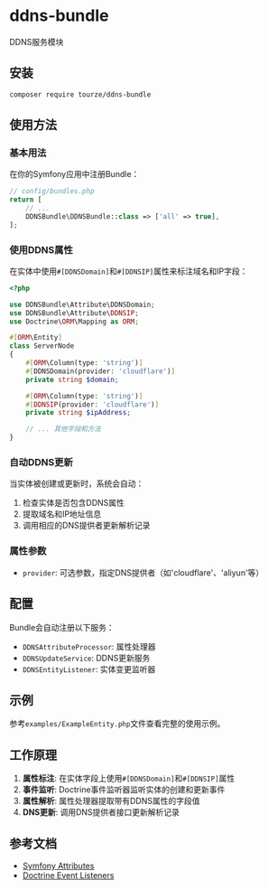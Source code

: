 # ddns-bundle

DDNS服务模块

## 安装

```bash
composer require tourze/ddns-bundle
```

## 使用方法

### 基本用法

在你的Symfony应用中注册Bundle：

```php
// config/bundles.php
return [
    // ...
    DDNSBundle\DDNSBundle::class => ['all' => true],
];
```

### 使用DDNS属性

在实体中使用`#[DDNSDomain]`和`#[DDNSIP]`属性来标注域名和IP字段：

```php
<?php

use DDNSBundle\Attribute\DDNSDomain;
use DDNSBundle\Attribute\DDNSIP;
use Doctrine\ORM\Mapping as ORM;

#[ORM\Entity]
class ServerNode
{
    #[ORM\Column(type: 'string')]
    #[DDNSDomain(provider: 'cloudflare')]
    private string $domain;

    #[ORM\Column(type: 'string')]
    #[DDNSIP(provider: 'cloudflare')]
    private string $ipAddress;

    // ... 其他字段和方法
}
```

### 自动DDNS更新

当实体被创建或更新时，系统会自动：

1. 检查实体是否包含DDNS属性
2. 提取域名和IP地址信息
3. 调用相应的DNS提供者更新解析记录

### 属性参数

- `provider`: 可选参数，指定DNS提供者（如'cloudflare'、'aliyun'等）

## 配置

Bundle会自动注册以下服务：

- `DDNSAttributeProcessor`: 属性处理器
- `DDNSUpdateService`: DDNS更新服务
- `DDNSEntityListener`: 实体变更监听器

## 示例

参考`examples/ExampleEntity.php`文件查看完整的使用示例。

## 工作原理

1. **属性标注**: 在实体字段上使用`#[DDNSDomain]`和`#[DDNSIP]`属性
2. **事件监听**: Doctrine事件监听器监听实体的创建和更新事件
3. **属性解析**: 属性处理器提取带有DDNS属性的字段值
4. **DNS更新**: 调用DNS提供者接口更新解析记录

## 参考文档

- [Symfony Attributes](https://symfony.com/doc/current/components/dependency_injection/attributes.html)
- [Doctrine Event Listeners](https://www.doctrine-project.org/projects/doctrine-orm/en/latest/reference/events.html)
